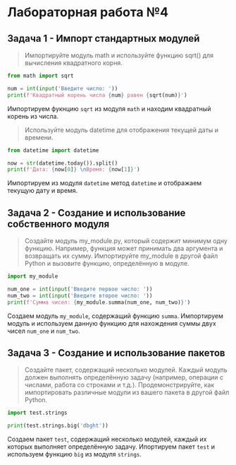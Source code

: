 # Лабораторная работа №4
## Задача 1 - Импорт стандартных модулей
> Импортируйте модуль math и используйте функцию sqrt() для вычисления квадратного корня.
```python
from math import sqrt

num = int(input('Введите число: '))
print(f'Квадратный корень числа {num} равен {sqrt(num)}')
```
Импортируем фукнцию `sqrt` из модуля `math` и находим квадратный корень из числа.

> Используйте модуль datetime для отображения текущей даты и времени.
```python
from datetime import datetime

now = str(datetime.today()).split()
print(f'Дата: {now[0]} \nВремя: {now[1]}')
```
Импортируем из модуля `datetime` метод `datetime` и отображаем текущую дату и время.

## Задача 2 - Создание и использование собственного модуля
> Создайте модуль my_module.py, который содержит минимум одну функцию. Например, функция может принимать два аргумента и возвращать их сумму.
> Импортируйте my_module в другой файл Python и вызовите функцию, определённую в модуле.
```python
import my_module

num_one = int(input('Введите первое число: '))
num_two = int(input('Введите второе число: '))
print(f'Сумма чисел: {my_module.summa(num_one, num_two)}')
```
Создаем модуль `my_module`, содержащий функцию `summa`. Импортируем модуль и используем данную функцию для нахождения суммы двух чисел `num_one` и `num_two`.

## Задача 3 - Создание и использование пакетов
> Создайте пакет, содержащий несколько модулей. Каждый модуль должен выполнять определённую задачу (например, операции с числами, работа со строками и т.д.).
> Продемонстрируйте, как импортировать различные модули из вашего пакета в другой файл Python.
```python
import test.strings

print(test.strings.big('dbght'))
```
Создаем пакет `test`, содержащий несколько модулей, каждый их которых выполняет определённую задачу. Ипортируем пакет `test` и используем функцию `big` из модуля `strings`.
